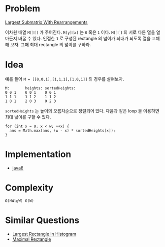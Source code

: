 # Problem

[Largest Submatrix With Rearrangements](https://leetcode.com/problems/largest-submatrix-with-rearrangements/)

이차원 배열 `M[][]` 가 주어진다. `M[y][x]` 는 `0` 혹은 `1` 이다.
`M[][]` 의 서로 다른 열을 얼마든지 바꿀 수 있다.  인접한 `1` 로 구성된
rectangle 의 넓이가 최대가 되도록 열을 교체해 보자.  그때 최대
rectangle 의 넓이를 구하라.

# Idea

예를 들어 `M = [[0,0,1],[1,1,1],[1,0,1]]` 의 경우를 살펴보자.

```
M:       heights: sortedHeights:
0 0 1    0 0 1    0 0 1
1 1 1    1 1 2    1 1 2
1 0 1    2 0 3    0 2 3
```

`sortedHeights` 는 높이의 오름차순으로 정렬되어 있다.
다음과 같은 loop 을 이용하면 최대 넓이를 구할 수 있다.

```
for (int x = 0; x < w; ++x) {
  ans = Math.max(ans, (w - x) * sortedHeights[x]);
}
```

# Implementation

* [java8](Solution.java)

# Complexity

```
O(HWlgW) O(W)
```

# Similar Questions

* [Largest Rectangle in Histogram](https://leetcode.com/problems/largest-rectangle-in-histogram/)
* [Maximal Rectangle](https://leetcode.com/problems/maximal-rectangle/)

